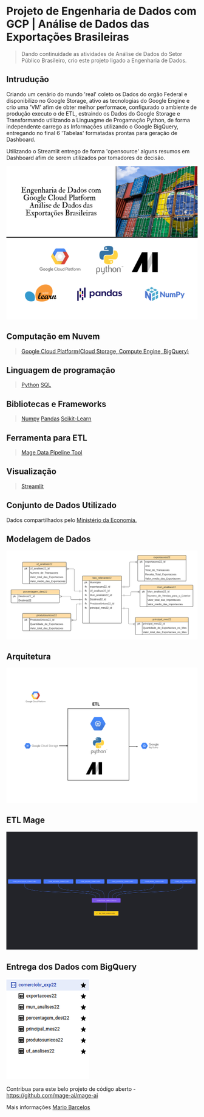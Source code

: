 # Projeto de Engenharia de Dados com GCP | Análise de Dados das Exportações Brasileiras

> Dando continuidade as atividades de Análise de Dados do Setor Público Brasileiro, crio este projeto ligado a Engenharia de Dados.

## Intrudução
Criando um cenário do mundo 'real' coleto os Dados do orgão Federal e disponibilizo no Google Storage, ativo as tecnologias do Google Engine e crio uma 'VM' afim de obter melhor performace, configurado o ambiente de produção executo o de ETL, estraindo os Dados do Google Storage e Transformando utilizando a Linguagme de Progamação Python, de forma independente carrego as Informações utilizando o Google BigQuery, entregando no final  6 'Tabelas' formatadas prontas para geração de Dashboard.

Utilizando o Streamlit entrego de forma 'opensource' alguns resumos em Dashboard afim de serem utilizados por tomadores de decisão. 

<img src="comerciobr.png">

## Computação em Nuvem 
> <a href="https://console.cloud.google.com/">Google Cloud Platform(Cloud Storage, Compute Engine, BigQuery)</a>

## Linguagem de programação 
> <a href="https://www.python.org/">Python</a> 
> <a href="https://pt.wikipedia.org/wiki/SQL">SQL</a>

## Bibliotecas e Frameworks
> <a href="https://numpy.org/">Numpy</a>
> <a href="https://pandas.pydata.org/">Pandas</a>
> <a href="https://scikit-learn.org/stable/">Scikit-Learn</a>

## Ferramenta para ETL
> <a href="https://www.mage.ai/">Mage Data Pipeline Tool</a>

 ## Visualização
> <a href="https://streamlit.io/">Streamlit</a>

## Conjunto de Dados Utilizado
Dados compartilhados pelo <a href="https://www.gov.br/produtividade-e-comercio-exterior/pt-br/assuntos/comercio-exterior/estatisticas/base-de-dados-bruta">Ministério da Economia.</a>

## Modelagem de Dados
<img src="modelo-de-dados-comerciobr.png">

## Arquitetura
<img src="arquitetura-comerciobr.png">

## ETL Mage
<img src="etl_comerciobr_exp22.png">

## Entrega dos Dados com BigQuery
<img src="tables_bigquery.png">

Contribua para este belo projeto de código aberto - https://github.com/mage-ai/mage-ai

Mais informações <a href="https://www.linkedin.com/in/mario-barcelos/">Mario Barcelos</a>

